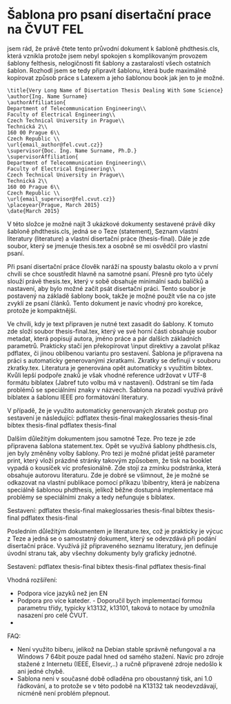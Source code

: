 # Šablona pro psaní disertační prace na ČVUT FEL 


jsem rád, že právě čtete tento průvodní dokument k šabloně phdthesis.cls, která vznikla protože jsem nebyl spokojen s komplikovaným provozem šablony felthesis, nelogičností fit šablony a zastaralostí všech ostatních šablon. Rozhodl jsem se tedy připravit šablonu, která bude maximálně kopírovat způsob práce s Latexem a jeho šablonou book jak jen to je možné. 

```
\title{Very Long Name of Disertation Thesis Dealing With Some Science}
\author{Ing. Name Surname}
\authorAffiliation{
Department of Telecommunication Engineering\\
Faculty of Electrical Engineering\\
Czech Technical University in Prague\\
Technická 2\\
160 00 Prague 6\\
Czech Republic \\
\url{email_author@fel.cvut.cz}}
\supervisor{Doc. Ing. Name Surname, Ph.D.}
\supervisorAffiliation{
Department of Telecommunication Engineering\\
Faculty of Electrical Engineering\\
Czech Technical University in Prague\\
Technická 2\\
160 00 Prague 6\\
Czech Republic \\
\url{email_supervisor@fel.cvut.cz}}
\placeyear{Prague, March 2015}
\date{March 2015}
```

V této složce je možné najít 3 ukázkové dokumenty sestavené právě diky šabloně phdthesis.cls, jedná se o Teze (statement), Seznam vlastní literatury (literature) a vlastní disertační práce (thesis-final). Dále je zde soubor, který se jmenuje thesis.tex a osobně se mi osvědčil pro vlastní psaní. 

Při psaní disertační práce člověk naráží na spousty balastu okolo a v první chvíli se chce soustředit hlavně na samotné psaní. Přesně pro tyto účely slouží právě thesis.tex, který v sobě obsahuje minimální sadu balíčků a nastavení, aby bylo možné začít psát disertační práci. Tento soubor je postavený na základě šablony book, takže je možné použít vše na co jste zvyklí ze psaní článků. Tento dokument je navíc vhodný pro korekce, protože je kompaktnější.

Ve chvíli, kdy je text připraven je nutné text zasadit do šablony. K tomuto zde složí soubor thesis-final.tex, který ve své horní části obsahuje soubor metadat, která popisují autora, jméno práce a pár dalších základních parametrů. Prakticky stačí jen překopírovat \input direktivy a zavolat příkaz pdflatex, či jinou oblíbenou variantu pro sestavení. Šablona je připravena na práci s automaticky generovanými zkratkami. Zkratky se definují v souboru zkratky.tex. Literatura je generována opět automaticky s využitím bibtex. Kvůli lepší podpoře znaků je však vhodné reference udržovat v UTF-8 formátu biblatex (Jabref tuto volbu má v nastavení). Odstraní se tím řada problémů se speciálními znaky v názvech. Šablona na pozadí využívá právě biblatex a šablonu IEEE pro formátování literatury. 

V případě, že je využito automaticky generovaných zkratek postup pro sestavení je následující:
pdflatex thesis-final
makeglossaries thesis-final
bibtex thesis-final
pdflatex thesis-final


Dalším důležitým dokumentem jsou samotné Teze. Pro teze je zde připravena šablona statement.tex. Opět se využívá šablony phdthesis.cls, jen byly změněny volby šablony. Pro tezi je možné přidat ještě parameter print, který vloží prázdné stránky takovým způsobem, že tisk na booklet vypadá o kousíček víc profesionálně. Zde stojí za zmínku podstránka, která obsahuje autorovu literaturu. Zde je dobré se všimnout, že je možné se odkazovat na vlastní publikace pomocí příkazu \bibentry, která je nabízena speciálně šablonou phdthesis, jelikož běžne dostupná implementace má problémy se speciálními znaky a tedy nefunguje s biblatex.

Sestavení:
pdflatex thesis-final
makeglossaries thesis-final
bibtex thesis-final
pdflatex thesis-final


Posledním důležitým dokumentem je literature.tex, což je prakticky je výcuc z Teze a jedná se o samostatný dokument, který se odevzdává při podání disertační práce. Využívá již připraveného seznamu literatury, jen definuje úvodní stranu tak, aby všechny dokumenty byly graficky jednotné.

Sestavení:
pdflatex thesis-final
bibtex thesis-final
pdflatex thesis-final






Vhodná rozšíření:
 * Podpora více jazyků než jen EN
 * Podpora pro více kateder. - Doporučil bych implementací formou parametru třídy, typicky k13132, k13101, taková to notace by umožnila nasazení pro celé ČVUT.
 * 



FAQ:
 * Není využito biberu, jelikož na Debian stable správně nefungoval a na Windows 7 64bit pouze padal hned od samého stažení. Navíc pro zdroje stažené z Internetu (IEEE, Elsevir,..) a ručně připravené zdroje nedošlo k ani jedné chybě.
 * Sablona neni v současné době odladěna pro oboustanný tisk, ani 1.0 řádkování, a to protože se v této podobě na K13132 tak neodevzdávají, nicméně není problém přepnout.
